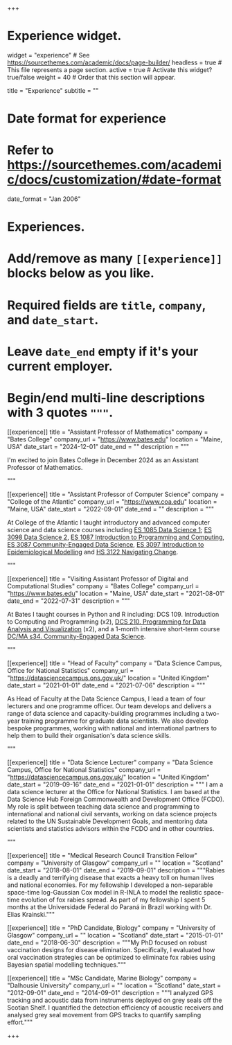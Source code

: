 +++
# Experience widget.
widget = "experience"  # See https://sourcethemes.com/academic/docs/page-builder/
headless = true  # This file represents a page section.
active = true  # Activate this widget? true/false
weight = 40  # Order that this section will appear.

title = "Experience"
subtitle = ""

# Date format for experience
#   Refer to https://sourcethemes.com/academic/docs/customization/#date-format
date_format = "Jan 2006"

# Experiences.
#   Add/remove as many `[[experience]]` blocks below as you like.
#   Required fields are `title`, `company`, and `date_start`.
#   Leave `date_end` empty if it's your current employer.
#   Begin/end multi-line descriptions with 3 quotes `"""`.

[[experience]]
  title = "Assistant Professor of Mathematics"
  company = "Bates College"
  company_url = "https://www.bates.edu"
  location = "Maine, USA"
  date_start = "2024-12-01"
  date_end = ""
  description = """

I'm excited to join Bates College in December 2024 as an Assistant Professor of Mathematics.

"""

[[experience]]
  title = "Assistant Professor of Computer Science"
  company = "College of the Atlantic"
  company_url = "https://www.coa.edu"
  location = "Maine, USA"
  date_start = "2022-09-01"
  date_end = ""
  description = """

At College of the Atlantic I taught introductory and advanced computer science and data science courses
including [ES 1085 Data Science 1](https://coa-dataviz.netlify.app); [ES 3098 Data Science 2](https://coa-data-analysis.netlify.app), [ES 1087 Introduction
to Programming and Computing](https://coa-intro-cs.netlify.app), [ES 3087 Community-Engaged Data Science](https://coa-community-data-science.netlify.app), [ES
3097 Introduction to Epidemiological Modelling](https://coa-epi-modelling.netlify.app) and [HS 3122 Navigating Change](https://coa-navigating-change.netlify.app).
  
"""

[[experience]]
  title = "Visiting Assistant Professor of Digital and Computational Studies"
  company = "Bates College"
  company_url = "https://www.bates.edu"
  location = "Maine, USA"
  date_start = "2021-08-01"
  date_end = "2022-07-31"
  description = """

At Bates I taught courses in Python and R including: DCS 109. Introduction to Computing and Programming (x2), [DCS 210. Programming for Data Analysis and Visualization](https://dcs210.netlify.app) (x2), and a 1-month intensive short-term course [DC/MA s34. Community-Engaged Data Science](https://community-engaged-data-science.netlify.app).
  
"""

[[experience]]
  title = "Head of Faculty"
  company = "Data Science Campus, Office for National Statistics"
  company_url = "https://datasciencecampus.ons.gov.uk/"
  location = "United Kingdom"
  date_start = "2021-01-01"
  date_end = "2021-07-06"
  description = """

As Head of Faculty at the Data Science Campus, I lead a team of four lecturers and one programme officer. Our team develops and delivers a range of data science and capacity-building programmes including a two-year training programme for graduate data scientists. We also develop bespoke programmes, working with national and international partners to help them to build their organisation's data science skills. 
  
"""


[[experience]]
  title = "Data Science Lecturer"
  company = "Data Science Campus, Office for National Statistics"
  company_url = "https://datasciencecampus.ons.gov.uk/"
  location = "United Kingdom"
  date_start = "2019-09-16"
  date_end = "2021-01-01"
  description = """
  I am a data science lecturer at the Office for National Statistics. I am based at the Data Science Hub Foreign Commonwealth and Development Office (FCDO). My role is split between teaching data science and programming to international and national civil servants, working on data science projects related to the UN Sustainable Development Goals, and mentoring data scientists and statistics advisors within the FCDO and in other countries.  
  
"""

[[experience]]
  title = "Medical Research Council Transition Fellow"
  company = "University of Glasgow"
  company_url = ""
  location = "Scotland"
  date_start = "2018-08-01"
  date_end = "2019-09-01"
  description = """Rabies is a deadly and terrifying disease that exacts a heavy toll on human lives and national economies. For my fellowship I developed a non-separable space-time log-Gaussian Cox model in R-INLA to model the realistic space-time evolution of fox rabies spread. As part of my fellowship I spent 5 months at the Universidade Federal do Paraná in Brazil working with Dr. Elias Krainski."""


[[experience]]
  title = "PhD Candidate, Biology"
  company = "University of Glasgow"
  company_url = ""
  location = "Scotland"
  date_start = "2015-01-01"
  date_end = "2018-06-30"
  description = """My PhD focused on robust vaccination designs for disease elimination. Specifically, I evaluated how oral vaccination strategies can be optimized to eliminate fox rabies using Bayesian spatial modelling techniques."""



[[experience]]
  title = "MSc Candidate, Marine Biology"
  company = "Dalhousie University"
  company_url = ""
  location = "Scotland"
  date_start = "2012-09-01"
  date_end = "2014-09-01"
  description = """I analyzed GPS tracking and acoustic data from instruments deployed on grey seals off the Scotian Shelf. I quantified the detection efficiency of acoustic receivers and analysed grey seal movement from GPS tracks to quantify sampling effort."""

+++
